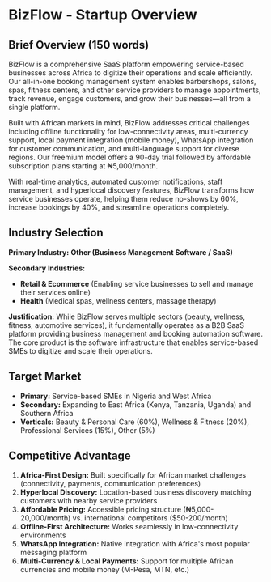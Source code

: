 # BizFlow - Startup Overview

## Brief Overview (150 words)

BizFlow is a comprehensive SaaS platform empowering service-based businesses across Africa to digitize their operations and scale efficiently. Our all-in-one booking management system enables barbershops, salons, spas, fitness centers, and other service providers to manage appointments, track revenue, engage customers, and grow their businesses—all from a single platform.

Built with African markets in mind, BizFlow addresses critical challenges including offline functionality for low-connectivity areas, multi-currency support, local payment integration (mobile money), WhatsApp integration for customer communication, and multi-language support for diverse regions. Our freemium model offers a 90-day trial followed by affordable subscription plans starting at ₦5,000/month.

With real-time analytics, automated customer notifications, staff management, and hyperlocal discovery features, BizFlow transforms how service businesses operate, helping them reduce no-shows by 60%, increase bookings by 40%, and streamline operations completely.

## Industry Selection

**Primary Industry:** **Other (Business Management Software / SaaS)**

**Secondary Industries:**
- **Retail & Ecommerce** (Enabling service businesses to sell and manage their services online)
- **Health** (Medical spas, wellness centers, massage therapy)

**Justification:** While BizFlow serves multiple sectors (beauty, wellness, fitness, automotive services), it fundamentally operates as a B2B SaaS platform providing business management and booking automation software. The core product is the software infrastructure that enables service-based SMEs to digitize and scale their operations.

## Target Market

- **Primary:** Service-based SMEs in Nigeria and West Africa
- **Secondary:** Expanding to East Africa (Kenya, Tanzania, Uganda) and Southern Africa
- **Verticals:** Beauty & Personal Care (60%), Wellness & Fitness (20%), Professional Services (15%), Other (5%)

## Competitive Advantage

1. **Africa-First Design:** Built specifically for African market challenges (connectivity, payments, communication preferences)
2. **Hyperlocal Discovery:** Location-based business discovery matching customers with nearby service providers
3. **Affordable Pricing:** Accessible pricing structure (₦5,000-20,000/month) vs. international competitors ($50-200/month)
4. **Offline-First Architecture:** Works seamlessly in low-connectivity environments
5. **WhatsApp Integration:** Native integration with Africa's most popular messaging platform
6. **Multi-Currency & Local Payments:** Support for multiple African currencies and mobile money (M-Pesa, MTN, etc.)
